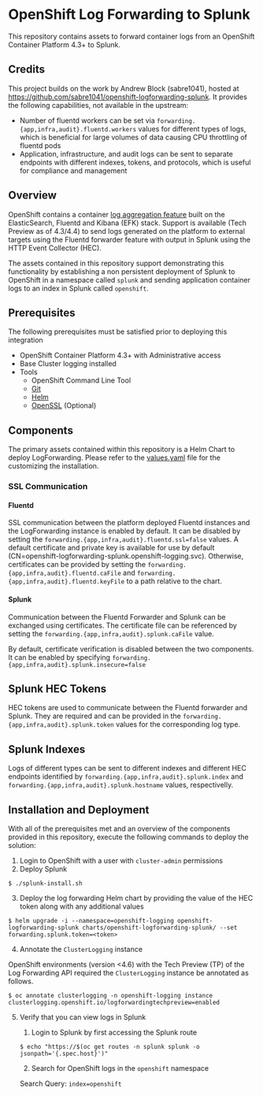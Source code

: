 OpenShift Log Forwarding to Splunk
==================================

This repository contains assets to forward container logs from an OpenShift Container Platform 4.3+ to Splunk.

## Credits

This project builds on the work by Andrew Block (sabre1041), hosted at https://github.com/sabre1041/openshift-logforwarding-splunk. It provides the following capabilities, not available in the upstream:

* Number of fluentd workers can be set via `forwarding.{app,infra,audit}.fluentd.workers` values for different types of logs, which is beneficial for large volumes of data causing CPU throttling of fluentd pods
* Application, infrastructure, and audit logs can be sent to separate endpoints with different indexes, tokens, and protocols, which is useful for compliance and management

## Overview

OpenShift contains a container [log aggregation feature](https://docs.openshift.com/container-platform/4.8/logging/cluster-logging-external.html) built on the ElasticSearch, Fluentd and Kibana (EFK) stack. Support is available (Tech Preview as of 4.3/4.4) to send logs generated on the platform to external targets using the Fluentd forwarder feature with output in Splunk using the HTTP Event Collector (HEC). 

The assets contained in this repository support demonstrating this functionality by establishing a non persistent deployment of Splunk to OpenShift in a namespace called `splunk` and sending application container logs to an index in Splunk called `openshift`.

## Prerequisites

The following prerequisites must be satisfied prior to deploying this integration

* OpenShift Container Platform 4.3+ with Administrative access
* Base Cluster logging installed
* Tools
  * OpenShift Command Line Tool
  * [Git](https://git-scm.com/)
  * [Helm](https://helm.s/)
  * [OpenSSL](https://www.openssl.org) (Optional)

## Components

The primary assets contained within this repository is a Helm Chart to deploy LogForwarding. Please refer to the [values.yaml](charts/openshift-logforwarding-splunk/values.yaml) file for the customizing the installation. 

### SSL Communication

#### Fluentd

SSL communication between the platform deployed Fluentd instances and the LogForwarding instance is enabled by default. It can be disabled by setting the `forwarding.{app,infra,audit}.fluentd.ssl=false` values. A default certificate and private key is available for use by default (CN=openshift-logforwarding-splunk.openshift-logging.svc). Otherwise, certificates can be provided by setting the `forwarding.{app,infra,audit}.fluentd.caFile` and `forwarding.{app,infra,audit}.fluentd.keyFile` to a path relative to the chart.

#### Splunk

Communication between the Fluentd Forwarder and Splunk can be exchanged using certificates. The certificate file can be referenced by setting the `forwarding.{app,infra,audit}.splunk.caFile` value.

By default, certificate verification is disabled between the two components. It can be enabled by specifying `forwarding.{app,infra,audit}.splunk.insecure=false`

## Splunk HEC Tokens

HEC tokens are used to communicate between the Fluentd forwarder and Splunk. They are required and can be provided in the `forwarding.{app,infra,audit}.splunk.token` values for the corresponding log type.

## Splunk Indexes

Logs of different types can be sent to different indexes and different HEC endpoints identified by `forwarding.{app,infra,audit}.splunk.index` and `forwarding.{app,infra,audit}.splunk.hostname` values, respectivelly.

## Installation and Deployment

With all of the prerequisites met and an overview of the components provided in this repository, execute the following commands to deploy the solution:

1. Login to OpenShift with a user with `cluster-admin` permissions
2. Deploy Splunk

```
$ ./splunk-install.sh
```

3. Deploy the log forwarding Helm chart by providing the value of the HEC token along with any additional values

```
$ helm upgrade -i --namespace=openshift-logging openshift-logforwarding-splunk charts/openshift-logforwarding-splunk/ --set forwarding.splunk.token=<token>
```

4. Annotate the `ClusterLogging` instance

OpenShift environments (version <4.6) with the Tech Preview (TP) of the Log Forwarding API required the `ClusterLogging` instance be annotated as follows.

```
$ oc annotate clusterlogging -n openshift-logging instance clusterlogging.openshift.io/logforwardingtechpreview=enabled
```

5. Verify that you can view logs in Splunk

   1. Login to Splunk by first accessing the Splunk route

   ```
   $ echo "https://$(oc get routes -n splunk splunk -o jsonpath='{.spec.host}')"
   ```

   2. Search for OpenShift logs in the `openshift` namespace

   Search Query: `index=openshift`

